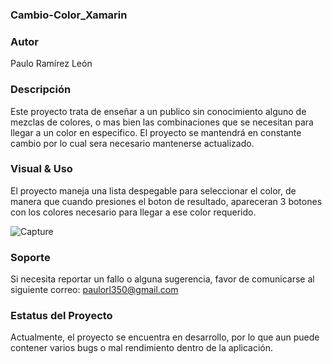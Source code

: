 ### Cambio-Color_Xamarin

### Autor
Paulo Ramírez León

### Descripción
Este proyecto trata de enseñar a un publico sin conocimiento alguno de mezclas de colores, o mas bien las combinaciones que se necesitan
para llegar a un color en especifico. El proyecto se mantendrá en constante cambio por lo cual sera necesario mantenerse actualizado.

### Visual & Uso
El proyecto maneja una lista despegable para seleccionar el color, de manera que cuando presiones el boton de resultado, apareceran 
3 botones con los colores necesario para llegar a ese color requerido.

![Capture](https://user-images.githubusercontent.com/48166668/67256923-5a33ba80-f43e-11e9-9624-4b46411fde4b.JPG)

### Soporte
Si necesita reportar un fallo o alguna sugerencia, favor de comunicarse al siguiente correo: paulorl350@gmail.com

### Estatus del Proyecto
Actualmente, el proyecto se encuentra en desarrollo, por lo que aun puede contener varios bugs o mal rendimiento dentro de la aplicación.
